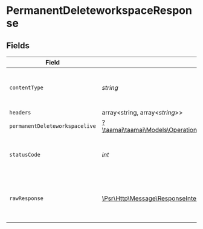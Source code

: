 # PermanentDeleteworkspaceResponse


## Fields

| Field                                                                                                                                                                     | Type                                                                                                                                                                      | Required                                                                                                                                                                  | Description                                                                                                                                                               |
| ------------------------------------------------------------------------------------------------------------------------------------------------------------------------- | ------------------------------------------------------------------------------------------------------------------------------------------------------------------------- | ------------------------------------------------------------------------------------------------------------------------------------------------------------------------- | ------------------------------------------------------------------------------------------------------------------------------------------------------------------------- |
| `contentType`                                                                                                                                                             | *string*                                                                                                                                                                  | :heavy_check_mark:                                                                                                                                                        | HTTP response content type for this operation                                                                                                                             |
| `headers`                                                                                                                                                                 | array<string, array<*string*>>                                                                                                                                            | :heavy_minus_sign:                                                                                                                                                        | N/A                                                                                                                                                                       |
| `permanentDeleteworkspacelive`                                                                                                                                            | [?\taamai\taamai\Models\Operations\PermanentDeleteworkspacePermanentDeleteworkspacelive](../../Models/Operations/PermanentDeleteworkspacePermanentDeleteworkspacelive.md) | :heavy_minus_sign:                                                                                                                                                        | OK                                                                                                                                                                        |
| `statusCode`                                                                                                                                                              | *int*                                                                                                                                                                     | :heavy_check_mark:                                                                                                                                                        | HTTP response status code for this operation                                                                                                                              |
| `rawResponse`                                                                                                                                                             | [\Psr\Http\Message\ResponseInterface](https://www.php-fig.org/psr/psr-7/#33-psrhttpmessageresponseinterface)                                                              | :heavy_minus_sign:                                                                                                                                                        | Raw HTTP response; suitable for custom response parsing                                                                                                                   |